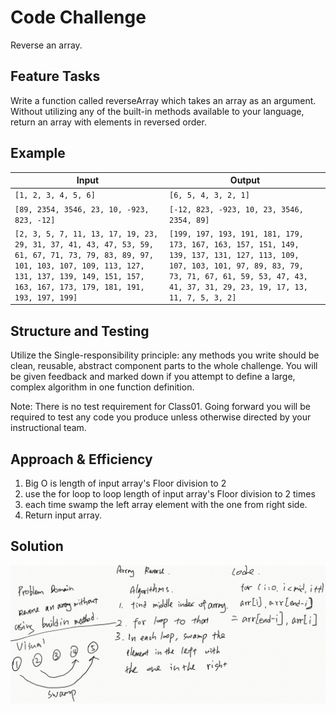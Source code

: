 # Code Challenge

Reverse an array.

## Feature Tasks

Write a function called reverseArray which takes an array as an argument. Without utilizing any of the built-in methods available to your language, return an array with elements in reversed order.

## Example

|Input | Output|
|---|---|
|`[1, 2, 3, 4, 5, 6]`|`[6, 5, 4, 3, 2, 1]`|
|`[89, 2354, 3546, 23, 10, -923, 823, -12]`|`[-12, 823, -923, 10, 23, 3546, 2354, 89]`|
|`[2, 3, 5, 7, 11, 13, 17, 19, 23, 29, 31, 37, 41, 43, 47, 53, 59, 61, 67, 71, 73, 79, 83, 89, 97, 101, 103, 107, 109, 113, 127, 131, 137, 139, 149, 151, 157, 163, 167, 173, 179, 181, 191, 193, 197, 199]`|`[199, 197, 193, 191, 181, 179, 173, 167, 163, 157, 151, 149, 139, 137, 131, 127, 113, 109, 107, 103, 101, 97, 89, 83, 79, 73, 71, 67, 61, 59, 53, 47, 43, 41, 37, 31, 29, 23, 19, 17, 13, 11, 7, 5, 3, 2]`|

## Structure and Testing

Utilize the Single-responsibility principle: any methods you write should be clean, reusable, abstract component parts to the whole challenge. You will be given feedback and marked down if you attempt to define a large, complex algorithm in one function definition.

Note: There is no test requirement for Class01. Going forward you will be required to test any code you produce unless otherwise directed by your instructional team.

## Approach & Efficiency

1. Big O is length of input array's Floor division to 2
2. use the for loop to loop  length of input array's Floor division to 2 times
3. each time swamp the left array element with the one from right side.
4. Return input array.

## Solution
<!-- Embedded whiteboard image -->
![img1](wb.PNG)
